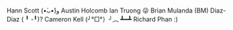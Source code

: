 Hann Scott (•̀ᴗ•́)و
Austin Holcomb
Ian Truong 😜
Brian Mulanda (BM)
Diaz-Diaz ( ╹ -╹)?
Cameron Kell (╯°□°）╯︵ ┻━┻
Richard Phan :)
